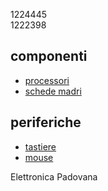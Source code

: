 1224445  
1222398  
## componenti
- [processori](componenti/processori.md) 
- [schede madri](componenti/schede_madri.md) 
## periferiche
- [tastiere](periferiche/tastiere.md)
- [mouse](periferiche/mouse.md)

Elettronica Padovana 

